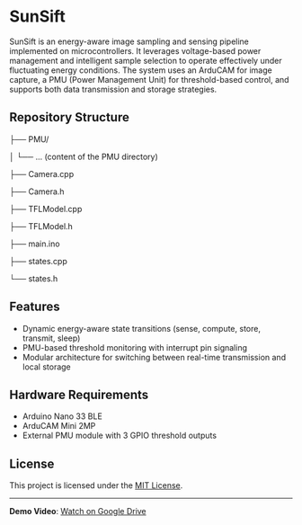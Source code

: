# SunSift

SunSift is an energy-aware image sampling and sensing pipeline implemented on microcontrollers. It leverages voltage-based power management and intelligent sample selection to operate effectively under fluctuating energy conditions. The system uses an ArduCAM for image capture, a PMU (Power Management Unit) for threshold-based control, and supports both data transmission and storage strategies.

## Repository Structure

├── PMU/

│   └── ... (content of the PMU directory)

├── Camera.cpp

├── Camera.h

├── TFLModel.cpp

├── TFLModel.h

├── main.ino

├── states.cpp

└── states.h

## Features

- Dynamic energy-aware state transitions (sense, compute, store, transmit, sleep)
- PMU-based threshold monitoring with interrupt pin signaling
- Modular architecture for switching between real-time transmission and local storage

## Hardware Requirements

- Arduino Nano 33 BLE
- ArduCAM Mini 2MP
- External PMU module with 3 GPIO threshold outputs

## License

This project is licensed under the [MIT License](LICENSE).

---

**Demo Video**: [Watch on Google Drive](https://drive.google.com/file/d/1CBzY8Ofg8hZi3UUBs5W5QU0BYAqKNcIU/view?usp=sharing)  
